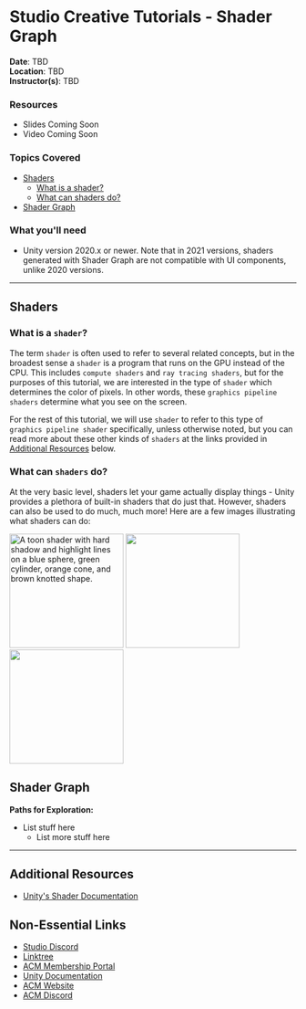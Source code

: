 # Studio Creative Tutorials - Shader Graph
 
**Date**: TBD<br>
**Location**: TBD<br>
**Instructor(s)**: TBD
 
### Resources
* Slides Coming Soon
* Video Coming Soon
 
### Topics Covered
* [Shaders](#shaders)
  * [What is a shader?](#what-is-a-shader)
  * [What can shaders do?](#what-can-shaders-do)
* [Shader Graph](#shader-graph)
 
### What you'll need
* Unity version 2020.x or newer. Note that in 2021 versions, shaders generated with Shader Graph are not compatible with UI components, unlike 2020 versions.

---

## Shaders
### What is a `shader`?
The term `shader` is often used to refer to several related concepts, but in the broadest sense a `shader` is a program that runs on the GPU instead of the CPU. This includes `compute shaders` and `ray tracing shaders`, but for the purposes of this tutorial, we are interested in the type of `shader` which determines the color of pixels. In other words, these `graphics pipeline shaders` determine what you see on the screen.

For the rest of this tutorial, we will use `shader` to refer to this type of `graphics pipeline shader` specifically, unless otherwise noted, but you can read more about these other kinds of `shaders` at the links provided in [Additional Resources](#additional-resources) below.

### What can `shaders` do?
At the very basic level, shaders let your game actually display things - Unity provides a plethora of built-in shaders that do just that. However, shaders can also be used to do much, much more! Here are a few images illustrating what shaders can do:

<p>
   <img src="http://vodacek.zvb.cz/archiv/stranky/0ee161e63f3c6543a78370b3377c73da.png" width="200" alt="A toon shader with hard shadow and highlight lines on a blue sphere, green cylinder, orange cone, and brown knotted shape."/>
   <img src="http://vodacek.zvb.cz/archiv/stranky/0ee161e63f3c6543a78370b3377c73da.png" width="200"/>
   <img src="http://vodacek.zvb.cz/archiv/stranky/0ee161e63f3c6543a78370b3377c73da.png" width="200"/>
</p>

## Shader Graph

**Paths for Exploration:**
* List stuff here
  * List more stuff here

---
## Additional Resources
* [Unity's Shader Documentation](https://docs.unity3d.com/Manual/Shaders.html)

## Non-Essential Links
- [Studio Discord](https://discord.com/invite/bBk2Mcw)
- [Linktree](https://linktr.ee/acmstudio)
- [ACM Membership Portal](https://members.uclaacm.com/)
- [Unity Documentation](https://docs.unity3d.com/Manual/index.html)
- [ACM Website](https://www.uclaacm.com/)
- [ACM Discord](https://discord.com/invite/eWmzKsY)
